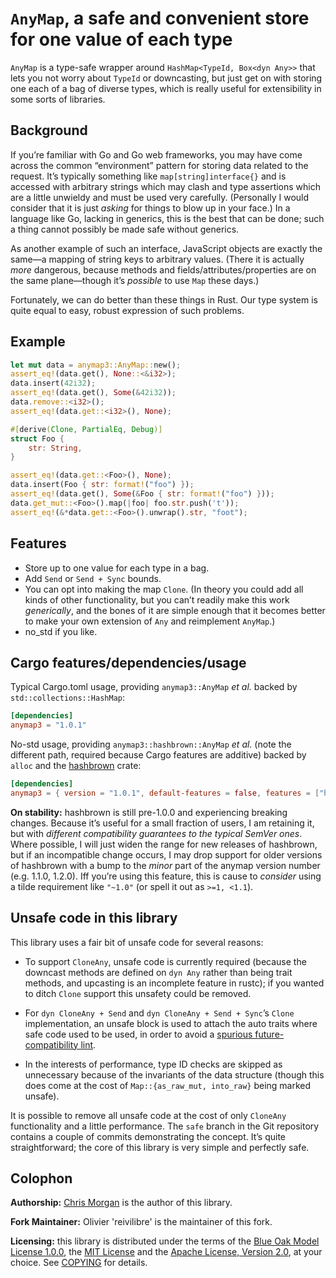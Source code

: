 # ``AnyMap``, a safe and convenient store for one value of each type

``AnyMap`` is a type-safe wrapper around ``HashMap<TypeId, Box<dyn Any>>`` that lets you not worry about ``TypeId`` or downcasting, but just get on with storing one each of a bag of diverse types, which is really useful for extensibility in some sorts of libraries.

## Background

If you’re familiar with Go and Go web frameworks, you may have come across the common “environment” pattern for storing data related to the request. It’s typically something like ``map[string]interface{}`` and is accessed with arbitrary strings which may clash and type assertions which are a little unwieldy and must be used very carefully. (Personally I would consider that it is just *asking* for things to blow up in your face.) In a language like Go, lacking in generics, this is the best that can be done; such a thing cannot possibly be made safe without generics.

As another example of such an interface, JavaScript objects are exactly the same—a mapping of string keys to arbitrary values. (There it is actually *more* dangerous, because methods and fields/attributes/properties are on the same plane—though it’s *possible* to use `Map` these days.)

Fortunately, we can do better than these things in Rust. Our type system is quite equal to easy, robust expression of such problems.

## Example

```rust
let mut data = anymap3::AnyMap::new();
assert_eq!(data.get(), None::<&i32>);
data.insert(42i32);
assert_eq!(data.get(), Some(&42i32));
data.remove::<i32>();
assert_eq!(data.get::<i32>(), None);

#[derive(Clone, PartialEq, Debug)]
struct Foo {
    str: String,
}

assert_eq!(data.get::<Foo>(), None);
data.insert(Foo { str: format!("foo") });
assert_eq!(data.get(), Some(&Foo { str: format!("foo") }));
data.get_mut::<Foo>().map(|foo| foo.str.push('t'));
assert_eq!(&*data.get::<Foo>().unwrap().str, "foot");
```

## Features

- Store up to one value for each type in a bag.
- Add `Send` or `Send + Sync` bounds.
- You can opt into making the map `Clone`. (In theory you could add all kinds of other functionality, but you can’t readily make this work *generically*, and the bones of it are simple enough that it becomes better to make your own extension of `Any` and reimplement `AnyMap`.)
- no_std if you like.

## Cargo features/dependencies/usage

Typical Cargo.toml usage, providing `anymap3::AnyMap` *et al.* backed by `std::collections::HashMap`:

```toml
[dependencies]
anymap3 = "1.0.1"
```

No-std usage, providing `anymap3::hashbrown::AnyMap` *et al.* (note the different path, required because Cargo features are additive) backed by `alloc` and the [hashbrown](https://rust-lang.github.io/hashbrown) crate:

```toml
[dependencies]
anymap3 = { version = "1.0.1", default-features = false, features = ["hashbrown"] }
```

**On stability:** hashbrown is still pre-1.0.0 and experiencing breaking changes. Because it’s useful for a small fraction of users, I am retaining it, but with *different compatibility guarantees to the typical SemVer ones*. Where possible, I will just widen the range for new releases of hashbrown, but if an incompatible change occurs, I may drop support for older versions of hashbrown with a bump to the *minor* part of the anymap version number (e.g. 1.1.0, 1.2.0). Iff you’re using this feature, this is cause to *consider* using a tilde requirement like `"~1.0"` (or spell it out as `>=1, <1.1`).

## Unsafe code in this library

This library uses a fair bit of unsafe code for several reasons:

- To support `CloneAny`, unsafe code is currently required (because the downcast methods are defined on `dyn Any` rather than being trait methods, and upcasting is an incomplete feature in rustc); if you wanted to ditch `Clone` support this unsafety could be removed.

- For `dyn CloneAny + Send` and `dyn CloneAny + Send + Sync`’s `Clone` implementation, an unsafe block is used to attach the auto traits where safe code used to be used, in order to avoid a [spurious future-compatibility lint](https://github.com/rust-lang/rust/issues/51443#issuecomment-421988013).

- In the interests of performance, type ID checks are skipped as unnecessary because of the invariants of the data structure (though this does come at the cost of `Map::{as_raw_mut, into_raw}` being marked unsafe).

It is possible to remove all unsafe code at the cost of only `CloneAny` functionality and a little performance. The `safe` branch in the Git repository contains a couple of commits demonstrating the concept. It’s quite straightforward; the core of this library is very simple and perfectly safe.

## Colophon

**Authorship:** [Chris Morgan](https://chrismorgan.info/) is the author of this library.

**Fork Maintainer:** Olivier 'reivilibre' is the maintainer of this fork.

**Licensing:** this library is distributed under the terms of the
[Blue Oak Model License 1.0.0](https://blueoakcouncil.org/license/1.0.0), the
[MIT License](https://opensource.org/licenses/MIT) and the
[Apache License, Version 2.0](https://www.apache.org/licenses/LICENSE-2.0), at your choice.
See [COPYING](COPYING) for details.
